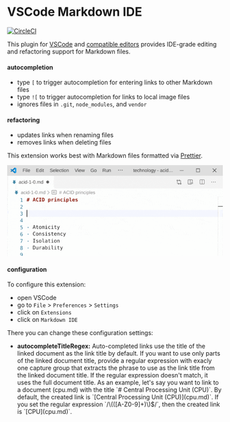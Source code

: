 # VSCode Markdown IDE

[![CircleCI](https://circleci.com/gh/kevgo/vscode-markdown-ide.svg?style=shield)](https://circleci.com/gh/kevgo/vscode-markdown-ide)

This plugin for [VSCode](https://code.visualstudio.com) and
[compatible editors](https://open-vsx.org) provides IDE-grade editing and
refactoring support for Markdown files.

#### autocompletion

- type `[` to trigger autocompletion for entering links to other Markdown files
- type `![` to trigger autocompletion for links to local image files
- ignores files in `.git`, `node_modules`, and `vendor`

#### refactoring

- updates links when renaming files
- removes links when deleting files

This extension works best with Markdown files formatted via
[Prettier](https://prettier.io).

![autocompletion demo](https://raw.githubusercontent.com/kevgo/vscode-markdown-ide/master/documentation/autocomplete.gif)

#### configuration

To configure this extension:

- open VSCode
- go to `File` > `Preferences` > `Settings`
- click on `Extensions`
- click on <code type="configExtName">Markdown IDE</code>

There you can change these configuration settings:

<ul type="configurationOptions">
  <li>
	  <b>autocompleteTitleRegex:</b>
		Auto-completed links use the title of the linked document as the link title by default.
		If you want to use only parts of the linked document title, provide a regular expression with exacly one capture group that extracts the phrase to use as the link title from the linked document title.
		If the regular expression doesn't match, it uses the full document title.
		As an example, let's say you want to link to a document (cpu.md) with the title `# Central Processing Unit (CPU)`.
		By default, the created link is `[Central Processing Unit (CPU)](cpu.md)`.
		If you set the regular expression `/\(([A-Z0-9]+)\)$/`, then the created link is `[CPU](cpu.md)`.
	</li>
</ul>
